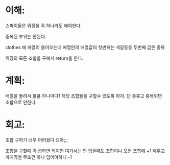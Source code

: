 # 이해:

스파이들은 위장을 꼭 하나라도 해야한다.

중복된 부위는 안된다. 

clothes 에 배열이 들어오는데 배열안의 배열값의 첫번째는 색갈등등 두번째 값은 종류

위장의 모든 조합을 구해서 return을 한다.

# 계획:

배열을 돌려서 물품 하나마다1 해당 조합들을 구할수 있도록 하자.
단 종류고 중복되면 조합으로 안한다.


# 회고: 

조합 구하기 너무 어려웠다 으아;;;

조합을 구할때 각 곱하면 되지만 여기서는 안 입을때도 조합이니 모든 조합에 +1 해주고 마지막엔 무조건 하나 입어야하니 -1